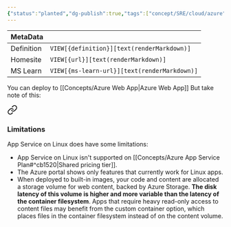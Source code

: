 ```yaml
---
{"status":"planted","dg-publish":true,"tags":["concept/SRE/cloud/azure"],"creation_date":"2024-05-05 08:51","definition":"undefined","ms-learn-url":"undefined","url":"undefined","permalink":"/concepts/azure-web-apps-on-linux/","dgPassFrontmatter":true}
---
```



| MetaData   |                                              |
| ---------- | -------------------------------------------- |
| Definition | `VIEW[{definition}][text(renderMarkdown)]`   |
| Homesite   | `VIEW[{url}][text(renderMarkdown)]`          |
| MS Learn   | `VIEW[{ms-learn-url}][text(renderMarkdown)]` |
You can deploy to [[Concepts/Azure Web App\|Azure Web App]]
But take note of this:

<div class="transclusion internal-embed is-loaded"><a class="markdown-embed-link" href="/concepts/azure-app-service-on-linux/" aria-label="Open link"><svg xmlns="http://www.w3.org/2000/svg" width="24" height="24" viewBox="0 0 24 24" fill="none" stroke="currentColor" stroke-width="2" stroke-linecap="round" stroke-linejoin="round" class="svg-icon lucide-link"><path d="M10 13a5 5 0 0 0 7.54.54l3-3a5 5 0 0 0-7.07-7.07l-1.72 1.71"></path><path d="M14 11a5 5 0 0 0-7.54-.54l-3 3a5 5 0 0 0 7.07 7.07l1.71-1.71"></path></svg></a><div class="markdown-embed">




### Limitations

App Service on Linux does have some limitations:

- App Service on Linux isn't supported on [[Concepts/Azure App Service Plan#^cb1520\|Shared pricing tier]].
- The Azure portal shows only features that currently work for Linux apps.
- When deployed to built-in images, your code and content are allocated a storage volume for web content, backed by Azure Storage. **The disk latency of this volume is higher and more variable than the latency of the container filesystem**. Apps that require heavy read-only access to content files may benefit from the custom container option, which places files in the container filesystem instead of on the content volume.



</div></div>

